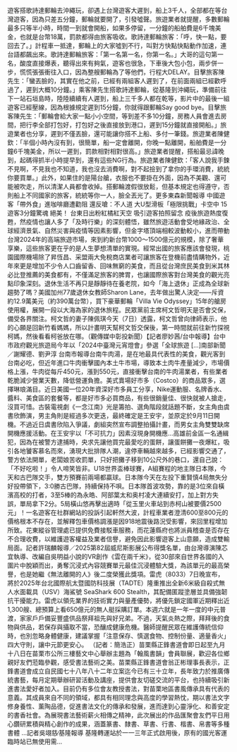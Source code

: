 遊客搭歌詩達郵輪去沖繩玩，卻遇上台灣遊客大遲到，船上3千人，全部都在等台灣遊客，因為只差五分鐘，郵輪就要開了，引發噓聲。旅遊業者就提醒，多數郵輪最多只等半小時，時間一到就會開船，如果多停留，一分鐘的船舶費是6千塊美金，也就是台幣18萬，罰款都得由旅客吸收。歌詩達郵輪旅客：「呼，快一點，要回去了。」計程車一抵達，郵輪上的大家噓到不行，叫對方快點快點動作加速，連台語都飆出來。歌詩達郵輪旅客：「第一名第一名，你第一名。」大哥的這句第一名，酸度直接爆表，聽得出來有夠氣，遊客也很急，下車後大包小包，兩步併一步，慌慌張張衝往入口，因為整艘郵輪為了等他們，行程大DELAY。目擊旅客陳先生：「蠻丟臉的，其實在他之前，已經有兩組客人遲到了，在前面兩組已經歡呼過了，遲到大概10分鐘。」乘客陳先生搭歌詩達郵輪，從基隆到沖繩玩，準備前往下一站石垣島時，陸陸續續有人遲到，船上三千多人都在乾等，影片中的最後一組遊客已經壓線，因為根據規定遲到15分鐘，你就得跟郵輪Say good bye。目擊旅客陳先生：「郵輪會給大家一點小小空間，等到差不多10分鐘，房務人員會進去房間，把行李全部打包好，打包好之後直接放到港口，遲到15分鐘就直接開船。」旅遊業者也分享，遲到不僅丟臉，還可能讓你搭不上船、多付一筆錢。旅遊業者陳健欽：「半個小時內沒有到，很簡單，船一定會離開，你晚一點離開，船舶費是一分鐘6千塊美金，所以一遲到，罰款相對相對很高。」旅遊業者提醒，搭船最忌諱晚到，起碼得抓半小時提早到，還有這些NG行為。旅遊業者陳健欽：「客人說我手鍊不見啊，不見我也不知道，我也沒去消費啊，對不起撿到了拿你的手環消費，統統你要買單。」此外，如果住的是陽台艙，衣服也不要掛在外面，因為不美觀、還可能被吹走，所以清潔人員都會收掉。搭郵輪渡假很放鬆，但基本規定也得遵守，否則船上不同國家的旅客，統統等你一人，臉全丟光了。更多東森新聞報導 中國遊客「帶外食」進咖啡廳遭勸阻 還反嗆：不人道  大U型滑板「極限挑戰」卡空中 15遊客3分鐘驚魂  絕美！ 台東日出粉紅橘紅天空 吸引遊客拍照留念 疫後旅遊熱度復甦，然疫情也讓人多了「及時行樂」的深刻體悟，雖然旅遊活動會受地緣政治、全球經濟景氣、自然災害與疫情等因素影響，但金字塔頂端相較波動較小，進而帶動台灣2024年的高端旅遊市場，來到約新台幣1000～1500億元的規模，除了奢華享樂，這些旅客更在乎的是人生夢想清單的實現。經常出國的旅客應該會發現，桃園國際機場除了昇恆昌、采盟兩大免稅商店業者可讓旅客在登機前盡情購物外，近年來更是增加不少令人口齒留香、回味無窮的美食，而且從台灣庶民美食到米其林必比登推薦的美食都有，不僅滿足旅客的脾胃，也讓國際旅客對台灣美食的觀光亮點印象深刻。退休生活不再只是靜靜待在養老院，如今「海上退休」正成為全球新趨勢了嗎？美國加州77歲退休女教師Sharon Lane，去年做出驚人決定——斥資約12.9萬美元（約390萬台幣），買下豪華郵輪「Villa Vie Odyssey」15年的艙房使用權，展開一段以大海為家的退休旅程。民眾黨前主席柯文哲明天是否會交保，備受各界關注。柯文哲的妻子陳佩琪今天（7日）透露，柯文哲曾向律師表示，他的心願是回新竹看媽媽，所以計畫明天幫柯文哲交保後，第一時間就前往新竹探視柯媽，然後看看柯爸放在哪。（觀傳媒中彰投新聞）【記者廖妙茜/台中報導】台中市政府觀光旅遊局今年以「2024中臺灣元宵燈會」參選「全球旅遊 […]南部新聞／謝耀德、劉尹淳 台南市報導台南牛肉湯，是在地最具代表性的美食，觀光客到台南必吃，但近年進口牛肉衝擊國內本土牛市場，導致本土肉牛產量減少，市場價格上漲，牛肉從每斤450元，漲到550元，直接衝擊台南的牛肉湯業者，有些業者乾脆減少營業天數，降低營運負擔。美式賣場好市多（Costco）的商品眾多，選擇琳琅滿目。近日美國一位20年資深好市多員工分享，Nike運動服、名牌香水、醬料、美食區的套餐等，都是好市多必買商品，有些很銷量佳、很快就被人搶走，沒買可惜。古裝電視劇《一念江南》光是籌拍、選角階段就話題不斷，女主角由虞書欣飾演，男主角則是經過多次更迭，最終確定是王安宇，並原定於9月11日開機。不過近日虞書欣陷入爭議，劇組突然宣布調整拍攝計畫，而男女主角雙雙缺席開機應援活動。在王安宇以「不可抗力」因素沒現身開機應...高雄前金區一名通緝犯，因為在被警方逮捕時，央求先讓他買完最愛吃的蛋餅，讓蛋餅攤一夜爆紅，吸引各地饕客慕名而來，湧現大批排隊人潮，違停車輛越來越多，已經影響交通了，警方依法開單，老闆娘苦收罰單，只好把攤子移到10公尺外的巷口，還自己說：「不好吃啦！」令人啼笑皆非。U18世界盃棒球賽，A組賽程的地主隊日本隊，今天和古巴隊交手，雙方預賽前兩場都贏球。日本隊今天在左投下重賢慎4局無失分好投帶領下，3:0勝古巴隊，持續保持不唄。日本隊首波攻勢，靠的是3位來自橫濱高校的打者，3至5棒的為永皓、阿部葉太和奥村凌大連續安打，加上對方失誤，單局拿下2分。5局橫山悠再擊出適時「從玉里火車站到赤柯山被要價2500元」！一名遊客在社群網站的投訴引起軒然大波，計程車業者澄清600至800元的價格根本不存在，並解釋包車價格調漲是因918地震後路況受影響，來回里程增加所致。花東縱谷管理處已提供免費接駁車服務，而花蓮縣府也將派員稽查是否存在不合理收費，以維護遊客權益及業者信譽，避免因此影響遊客上山意願，造成雙輸局面。記者許瑞麟報導／2025第82屆威尼斯影展公布得獎名單，由台灣導演陳芯宜執導、改編自吳明益小說的VR創作《雲在兩千米》，從30部來自世界各國的入圍片中脫穎而出，勇奪沉浸式內容競賽單元最佳沉浸體驗大獎，為該單元的最高榮譽，也是她繼《無法離開的人》後二度榮獲此獎項。雷虎（8033）7日晚宣布，將於2025年台北國際航太暨國防科技展（TADTE）隆重推出全新6米級自殺式無人水面載具（USV）海鯊號 SeaShark 600 Stealth，其配備匿蹤塗層並具備強韌抗干擾能力。雷虎以領先業界的技術實力與量產優勢，將優先鎖定國軍近期釋出近1,300艘、總預算上看650億元的無人艇採購訂單。本週六就是一年一度的中元普渡，家家戶戶備妥豐盛供品祭拜祖先與好兄弟。不過，天氣炎熱之際，拜拜後的食物與供品，若保存與攝取不當，恐釀成健康危機。醫師提醒民眾在維護傳統信仰時，也別忽略身體健康，建議掌握「注意保存、慎選食物、控制份量、適量香火」四大守則，讓中元節更安心。 （記者：簡浩正）苗栗縣正鋒書道會即日起至九月十八日在苗栗市公所三樓藝文中心舉辦主題為「翰風書韻」會員聯展，歡迎各位鄉親好友們蒞臨參觀，感受書法藝術之美。苗栗縣正鋒書道會翁正彬理事長表示，正鋒書道會成立自民國七十八年八十二年立案迄今已有三十立年，長年致力於推廣傳統書藝，每月定期舉辦研習活動及講座，提供會友切磋交流的平台，也持續吸引新進書法愛好者加入。目前仍有多位會友教授書法，對苗栗地區書風傳承具有代表的意義。其成員來自不同的領域，都具有相同理念與高度的學習熱忱，期以書法文字修身養性、薰陶品德，促進書法文化的傳承和發展，進而達到心靈淨化、和善安定的書香社會。為展現書法藝術薪火相傳之精神，此次展出的作品匯聚會友們平日用心鑽研累積與精心創作的成果，涵蓋篆書、隸書、草書、行書、楷書、帛書等多種書體 ...記者吳翊慈∕基隆報導 基隆轉運站於一一三年正式啟用後，原有的國光客運臨時站已無使用需…
